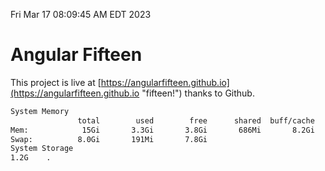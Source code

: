 Fri Mar 17 08:09:45 AM EDT 2023

# Angular Fifteen


This project is live at [https://angularfifteen.github.io](https://angularfifteen.github.io "fifteen!") thanks to Github.

```bash
System Memory
               total        used        free      shared  buff/cache   available
Mem:            15Gi       3.3Gi       3.8Gi       686Mi       8.2Gi        11Gi
Swap:          8.0Gi       191Mi       7.8Gi
System Storage
1.2G	.
